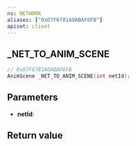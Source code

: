 ```yaml
---
ns: NETWORK
aliases: ["0xD7F6781A0ABAF6FB"]
apiset: client
---
```

## _NET_TO_ANIM_SCENE

```c
// 0xD7F6781A0ABAF6FB
AnimScene _NET_TO_ANIM_SCENE(int netId);
```


## Parameters
* **netId**:

## Return value

